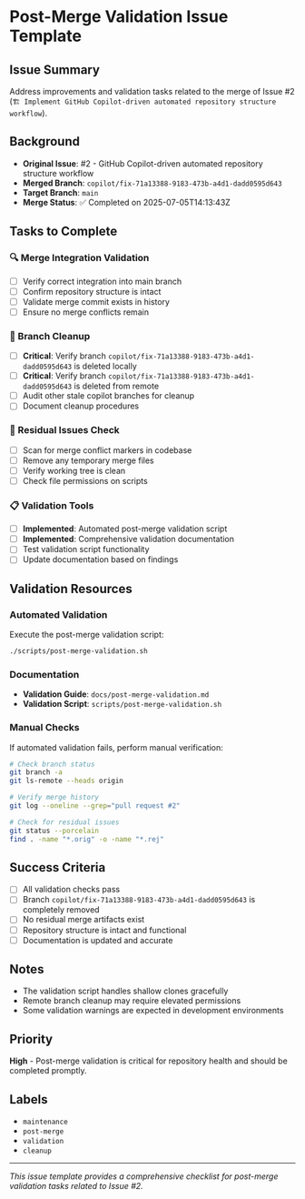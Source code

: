 # Post-Merge Validation Issue Template

## Issue Summary
Address improvements and validation tasks related to the merge of Issue #2 (`🏗️ Implement GitHub Copilot-driven automated repository structure workflow`).

## Background
- **Original Issue**: #2 - GitHub Copilot-driven automated repository structure workflow
- **Merged Branch**: `copilot/fix-71a13388-9183-473b-a4d1-dadd0595d643`
- **Target Branch**: `main`
- **Merge Status**: ✅ Completed on 2025-07-05T14:13:43Z

## Tasks to Complete

### 🔍 Merge Integration Validation
- [ ] Verify correct integration into main branch
- [ ] Confirm repository structure is intact
- [ ] Validate merge commit exists in history
- [ ] Ensure no merge conflicts remain

### 🧹 Branch Cleanup
- [ ] **Critical**: Verify branch `copilot/fix-71a13388-9183-473b-a4d1-dadd0595d643` is deleted locally
- [ ] **Critical**: Verify branch `copilot/fix-71a13388-9183-473b-a4d1-dadd0595d643` is deleted from remote
- [ ] Audit other stale copilot branches for cleanup
- [ ] Document cleanup procedures

### 🔧 Residual Issues Check
- [ ] Scan for merge conflict markers in codebase
- [ ] Remove any temporary merge files
- [ ] Verify working tree is clean
- [ ] Check file permissions on scripts

### 📋 Validation Tools
- [ ] **Implemented**: Automated post-merge validation script
- [ ] **Implemented**: Comprehensive validation documentation
- [ ] Test validation script functionality
- [ ] Update documentation based on findings

## Validation Resources

### Automated Validation
Execute the post-merge validation script:
```bash
./scripts/post-merge-validation.sh
```

### Documentation
- **Validation Guide**: `docs/post-merge-validation.md`
- **Validation Script**: `scripts/post-merge-validation.sh`

### Manual Checks
If automated validation fails, perform manual verification:
```bash
# Check branch status
git branch -a
git ls-remote --heads origin

# Verify merge history
git log --oneline --grep="pull request #2"

# Check for residual issues
git status --porcelain
find . -name "*.orig" -o -name "*.rej"
```

## Success Criteria
- [ ] All validation checks pass
- [ ] Branch `copilot/fix-71a13388-9183-473b-a4d1-dadd0595d643` is completely removed
- [ ] No residual merge artifacts exist
- [ ] Repository structure is intact and functional
- [ ] Documentation is updated and accurate

## Notes
- The validation script handles shallow clones gracefully
- Remote branch cleanup may require elevated permissions
- Some validation warnings are expected in development environments

## Priority
**High** - Post-merge validation is critical for repository health and should be completed promptly.

## Labels
- `maintenance`
- `post-merge`
- `validation`
- `cleanup`

---
*This issue template provides a comprehensive checklist for post-merge validation tasks related to Issue #2.*